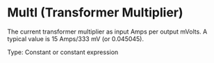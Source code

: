 # MultI (Transformer Multiplier)

The current transformer multiplier as input Amps per output mVolts. A typical value is 15 Amps/333 mV (or 0.045045).

Type: Constant or constant expression
